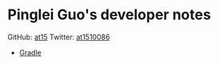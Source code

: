 # Pinglei Guo's developer notes

GitHub: [at15](https://github.com/at15)
Twitter: [at1510086](https://twitter.com/at1510086)

- [Gradle](gradle.md)